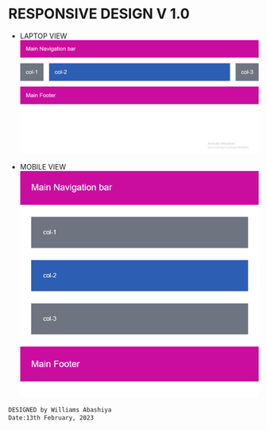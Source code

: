 # RESPONSIVE DESIGN V 1.0

* LAPTOP VIEW
![LAPTOP VIEW](Screenshot%20(2).png)


* MOBILE VIEW
![MOBILE VIEW](/Screenshot%20(3).png)

```
DESIGNED by Williams Abashiya
Date:13th February, 2023
```